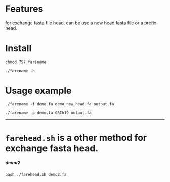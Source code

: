 # Features

for exchange fasta file head. can be use a new head fasta file or a prefix head.

# Install

`chmod 757 farename`

`./farename -h`



# Usage example

`./farename -f demo.fa demo_new_head.fa output.fa`

`./farename -p demo.fa GRCh19 output.fa`


___

# `farehead.sh` is a other method for exchange fasta head.
##### demo2
`bash ./farehead.sh demo2.fa`



